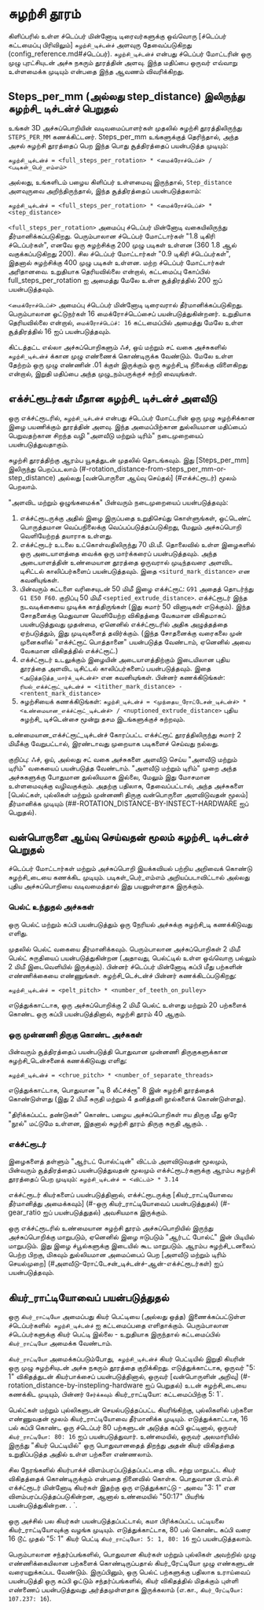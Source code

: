 # சுழற்சி தூரம்

கிளிப்பரில் உள்ள ச்டெப்பர் மின்னோடி டிரைவர்களுக்கு ஒவ்வொரு [ச்டெப்பர் கட்டமைப்பு பிரிவிலும்] `சுழற்சி_டிச்டன்ச்` அளவுரு தேவைப்படுகிறது (config_reference.md#ச்டெப்பர்). `சுழற்சி_டிச்டன்ச்` என்பது ச்டெப்பர் மோட்டரின் ஒரு முழு புரட்சியுடன் அச்சு நகரும் தூரத்தின் அளவு. இந்த மதிப்பை ஒருவர் எவ்வாறு உள்ளமைக்க முடியும் என்பதை இந்த ஆவணம் விவரிக்கிறது.

## Steps_per_mm (அல்லது step_distance) இலிருந்து சுழற்சி_ டிச்டன்ச் பெறுதல்

உங்கள் 3D அச்சுப்பொறியின் வடிவமைப்பாளர்கள் முதலில் சுழற்சி தூரத்திலிருந்து `STEPS_PER_MM` கணக்கிட்டனர். Steps_per_mm உங்களுக்குத் தெரிந்தால், அந்த அசல் சுழற்சி தூரத்தைப் பெற இந்த பொது சூத்திரத்தைப் பயன்படுத்த முடியும்:

```
சுழற்சி_டிச்டன்ச் = <full_steps_per_rotation> * <மைக்ரோச்டெப்ச்> / <படிகள்_பெர்_எம்எம்>
```

அல்லது, உங்களிடம் பழைய கிளிப்பர் உள்ளமைவு இருந்தால், `Step_distance` அளவுருவை அறிந்திருந்தால், இந்த சூத்திரத்தைப் பயன்படுத்தலாம்:

```
சுழற்சி_டிச்டன்ச் = <full_steps_per_rotation> * <மைக்ரோச்டெப்ச்> * <step_distance>
```

`<full_steps_per_rotation>` அமைப்பு ச்டெப்பர் மின்னோடி வகையிலிருந்து தீர்மானிக்கப்படுகிறது. பெரும்பாலான ச்டெப்பர் மோட்டார்கள் "1.8 டிகிரி ச்டெப்பர்கள்", எனவே ஒரு சுழற்சிக்கு 200 முழு படிகள் உள்ளன (360 1.8 ஆல் வகுக்கப்படுகிறது 200). சில ச்டெப்பர் மோட்டார்கள் "0.9 டிகிரி ச்டெப்பர்கள்", இதனால் சுழற்சிக்கு 400 முழு படிகள் உள்ளன. மற்ற ச்டெப்பர் மோட்டார்கள் அரிதானவை. உறுதியாக தெரியவில்லை என்றால், கட்டமைப்பு கோப்பில் full_steps_per_rotation ஐ அமைத்து மேலே உள்ள சூத்திரத்தில் 200 ஐப் பயன்படுத்தவும்.

`<மைக்ரோச்டெப்ச்>` அமைப்பு ச்டெப்பர் மின்னோடி டிரைவரால் தீர்மானிக்கப்படுகிறது. பெரும்பாலான ஓட்டுநர்கள் 16 மைக்ரோச்டெப்சைப் பயன்படுத்துகின்றனர். உறுதியாக தெரியவில்லை என்றால், `மைக்ரோச்டெப்ச்: 16` கட்டமைப்பில் அமைத்து மேலே உள்ள சூத்திரத்தில் 16 ஐப் பயன்படுத்தவும்.

கிட்டத்தட்ட எல்லா அச்சுப்பொறிகளும் ஃச், ஒய் மற்றும் சட் வகை அச்சுகளில் `சுழற்சி_டிச்டன்ச்` க்கான முழு எண்ணைக் கொண்டிருக்க வேண்டும். மேலே உள்ள தேற்றம் ஒரு முழு எண்ணின் .01 க்குள் இருக்கும் ஒரு சுழற்சி_டி நிலைக்கு விளைகிறது என்றால், இறுதி மதிப்பை அந்த முழு_நம்பருக்குச் சுற்றி வையுங்கள்.

## எக்ச்ட்ரூடர்கள் மீதான சுழற்சி_ டிச்டன்ச் அளவீடு

ஒரு எக்ச்ட்ரூடரில், `சுழற்சி_டிச்டன்ச்` என்பது ச்டெப்பர் மோட்டரின் ஒரு முழு சுழற்சிக்கான இழை பயணிக்கும் தூரத்தின் அளவு. இந்த அமைப்பிற்கான துல்லியமான மதிப்பைப் பெறுவதற்கான சிறந்த வழி "அளவீடு மற்றும் டிரிம்" நடைமுறையைப் பயன்படுத்துவதாகும்.

சுழற்சி தூரத்திற்கு ஆரம்ப யூகத்துடன் முதலில் தொடங்கவும். இது [Steps_per_mm] இலிருந்து பெறப்படலாம் (#-rotation_distance-from-steps_per_mm-or-step_distance) அல்லது [வன்பொருளை ஆய்வு செய்தல்] (#எக்ச்ட்ரூடர்) மூலம் பெறலாம்.

"அளவிட மற்றும் ஒழுங்கமைக்க" பின்வரும் நடைமுறையைப் பயன்படுத்தவும்:

1. எக்ச்ட்ரூடருக்கு அதில் இழை இருப்பதை உறுதிசெய்து கொள்ளுங்கள், ஒட்டெண்ட் பொருத்தமான வெப்பநிலைக்கு வெப்பப்படுத்தப்படுகிறது, மேலும் அச்சுப்பொறி வெளியேற்றத் தயாராக உள்ளது.
1. எக்ச்ட்ரூடர் உடலை உட்கொள்வதிலிருந்து 70 மி.மீ. தொலைவில் உள்ள இழைகளில் ஒரு அடையாளத்தை வைக்க ஒரு மார்க்கரைப் பயன்படுத்தவும். அந்த அடையாளத்தின் உண்மையான தூரத்தை ஒருவரால் முடிந்தவரை அளவிட டிசிட்டல் காலிப்பர்களைப் பயன்படுத்தவும். இதை `<siturd_mark_distance>` என கவனியுங்கள்.
1. பின்வரும் கட்டளை வரிசையுடன் 50 மிமீ இழை எக்ச்ட்ரூட்: `G91` அதைத் தொடர்ந்து` G1 E50 F60`. குறிப்பு 50 மிமீ `<septied_extrude_distance>`. எக்ச்ட்ரூடர் இந்த நடவடிக்கையை முடிக்க காத்திருங்கள் (இது சுமார் 50 வினாடிகள் எடுக்கும்). இந்த சோதனைக்கு மெதுவான வெளியேற்ற விகிதத்தை வேகமான விகிதமாகப் பயன்படுத்துவது முதன்மை, ஏனெனில் எக்ச்ட்ரூடரில் அதிக அழுத்தத்தை ஏற்படுத்தும், இது முடிவுகளைத் தவிர்க்கும். (இந்த சோதனைக்கு வரைகலை முன் முனைகளில் "எக்ச்ட்ரூட் பொத்தானை" பயன்படுத்த வேண்டாம், ஏனெனில் அவை வேகமான விகிதத்தில் எக்ச்ட்ரூட்.)
1. எக்ச்ட்ரூடர் உடலுக்கும் இழையின் அடையாளத்திற்கும் இடையிலான புதிய தூரத்தை அளவிட டிசிட்டல் காலிப்பர்களைப் பயன்படுத்தவும். இதை `<அடுத்தடுத்த_மார்க்_டிச்டன்ச்>` என கவனியுங்கள். பின்னர் கணக்கிடுங்கள்: `ரியல்_எக்ச்ட்ரூட்_டிச்டன்ச் = <itither_mark_distance> - <rentent_mark_distance>`
1. சுழற்சியைக் கணக்கிடுங்கள்: `சுழற்சி_டிச்டன்ச் = <முந்தைய_ரோட்டேசன்_டிச்டன்ச்> * <உண்மையான_எக்ச்ட்ரூட்_டிச்டன்ச்> / <nuptioned_extrude_distance>` புதிய சுழற்சி_ டிச்டென்சை மூன்று தசம இடங்களுக்குச் சுற்றவும்.

உண்மையான_எக்ச்ட்ரூட்_டிச்டன்ச் கோரப்பட்ட எக்ச்ட்ரூட் தூரத்திலிருந்து சுமார் 2 மிமீக்கு வேறுபட்டால், இரண்டாவது முறையாக படிகளைச் செய்வது நல்லது.

குறிப்பு: ஃச், ஒய், அல்லது சட் வகை அச்சுகளை அளவீடு செய்ய "அளவீடு மற்றும் டிரிம்" வகையைப் பயன்படுத்த வேண்டாம். "அளவீடு மற்றும் டிரிம்" முறை அந்த அச்சுகளுக்கு போதுமான துல்லியமாக இல்லை, மேலும் இது மோசமான உள்ளமைவுக்கு வழிவகுக்கும். அதற்கு பதிலாக, தேவைப்பட்டால், அந்த அச்சுகளை [பெல்ட்கள், புல்லிகள் மற்றும் முன்னணி திருகு வன்பொருளை அளவிடுவதன் மூலம்] தீர்மானிக்க முடியும் (##-ROTATION_DISTANCE-BY-INSTECT-HARDWARE ஐப் பெறுதல்).

## வன்பொருளை ஆய்வு செய்வதன் மூலம் சுழற்சி_ டிச்டன்ச் பெறுதல்

ச்டெப்பர் மோட்டார்கள் மற்றும் அச்சுப்பொறி இயக்கவியல் பற்றிய அறிவைக் கொண்டு சுழற்சி_டையை கணக்கிட முடியும். படிகள்_பெர்_எம்எம் அறியப்படாவிட்டால் அல்லது புதிய அச்சுப்பொறியை வடிவமைத்தால் இது பயனுள்ளதாக இருக்கும்.

### பெல்ட் உந்துதல் அச்சுகள்

ஒரு பெல்ட் மற்றும் கப்பி பயன்படுத்தும் ஒரு நேரியல் அச்சுக்கு சுழற்சி_டி கணக்கிடுவது எளிது.

முதலில் பெல்ட் வகையை தீர்மானிக்கவும். பெரும்பாலான அச்சுப்பொறிகள் 2 மிமீ பெல்ட் சுருதியைப் பயன்படுத்துகின்றன (அதாவது, பெல்ட்டில் உள்ள ஒவ்வொரு பல்லும் 2 மிமீ இடைவெளியில் இருக்கும்). பின்னர் ச்டெப்பர் மின்னோடி கப்பி மீது பற்களின் எண்ணிக்கையை எண்ணுங்கள். சுழற்சி_டெச்டன்ச் பின்னர் கணக்கிடப்படுகிறது:

```
சுழற்சி_டிச்டன்ச் = <pelt_pitch> * <number_of_teeth_on_pulley>
```

எடுத்துக்காட்டாக, ஒரு அச்சுப்பொறிக்கு 2 மிமீ பெல்ட் உள்ளது மற்றும் 20 பற்களைக் கொண்ட ஒரு கப்பி பயன்படுத்தினால், சுழற்சி தூரம் 40 ஆகும்.

### ஒரு முன்னணி திருகு கொண்ட அச்சுகள்

பின்வரும் சூத்திரத்தைப் பயன்படுத்தி பொதுவான முன்னணி திருகுகளுக்கான சுழற்சி_டென்சனைக் கணக்கிடுவது எளிது:

```
சுழற்சி_டிச்டன்ச் = <chrue_pitch> * <number_of_separate_threads>
```

எடுத்துக்காட்டாக, பொதுவான "டி 8 லீட்ச்க்ரூ" 8 இன் சுழற்சி தூரத்தைக் கொண்டுள்ளது (இது 2 மிமீ சுருதி மற்றும் 4 தனித்தனி நூல்களைக் கொண்டுள்ளது).

"திரிக்கப்பட்ட தண்டுகள்" கொண்ட பழைய அச்சுப்பொறிகள் ஈய திருகு மீது ஒரே "நூல்" மட்டுமே உள்ளன, இதனால் சுழற்சி தூரம் திருகு சுருதி ஆகும். .

### எக்ச்ட்ரூடர்

இழைகளைத் தள்ளும் "ஆர்டட் போல்ட்டின்" விட்டம் அளவிடுவதன் மூலமும், பின்வரும் சூத்திரத்தைப் பயன்படுத்துவதன் மூலமும் எக்ச்ட்ரூடர்களுக்கு ஆரம்ப சுழற்சி தூரத்தைப் பெற முடியும்: `சுழற்சி_டிச்டன்ச் = <விட்டம்> * 3.14`

எக்ச்ட்ரூடர் கியர்களைப் பயன்படுத்தினால், எக்ச்ட்ரூடருக்கு [கியர்_ராட்டியோவை தீர்மானித்து அமைக்கவும்] (#-ஒரு கியர்_ராட்டியோவைப் பயன்படுத்துதல்) (#-gear_ratio ஐப் பயன்படுத்துதல்) அவசியமாக இருக்கும்.

ஒரு எக்ச்ட்ரூடரில் உண்மையான சுழற்சி தூரம் அச்சுப்பொறியில் இருந்து அச்சுப்பொறிக்கு மாறுபடும், ஏனெனில் இழை ஈடுபடும் "ஆர்டட் போல்ட்" இன் பிடியில் மாறுபடும். இது இழை ச்பூல்களுக்கு இடையில் கூட மாறுபடும். ஆரம்ப சுழற்சி_டனலைப் பெற்ற பிறகு, மிகவும் துல்லியமான அமைப்பைப் பெற [அளவீடு மற்றும் டிரிம் செயல்முறை] (#அளவீடு-ரோட்டேசன்_டிச்டன்ச்-ஆன்-எக்ச்ட்ரூடர்கள்) ஐப் பயன்படுத்தவும்.

## கியர்_ராட்டியோவைப் பயன்படுத்துதல்

ஒரு `கியர்_ராட்டியோ` அமைப்பது கியர் பெட்டியை (அல்லது ஒத்த) இணைக்கப்பட்டுள்ள ச்டெப்பர்களில்` சுழற்சி_டிச்டன்ச்` ஐ கட்டமைப்பதை எளிதாக்கும். பெரும்பாலான ச்டெப்பர்களுக்கு கியர் பெட்டி இல்லை - உறுதியாக இருந்தால் கட்டமைப்பில் `கியர்_ராட்டியோ` அமைக்க வேண்டாம்.

`கியர்_ராட்டியோ` அமைக்கப்படும்போது,` சுழற்சி_டிச்டன்ச்` கியர் பெட்டியில் இறுதி கியரின் ஒரு முழு சுழற்சியுடன் அச்சு நகரும் தூரத்தை குறிக்கிறது. எடுத்துக்காட்டாக, ஒருவர் "5: 1" விகிதத்துடன் கியர்பாக்சைப் பயன்படுத்தினால், ஒருவர் [வன்பொருளின் அறிவு] (#-rotation_distance-by-instepling-hardware ஐப் பெறுதல்) உடன் சுழற்சி_டையை கணக்கிட முடியும், பின்னர் `சேர்க்கவும்` கியர்_ராட்டியோ: கட்டமைப்பிற்கு 5: 1`.

பெல்ட்கள் மற்றும் புல்லிகளுடன் செயல்படுத்தப்பட்ட கியரிங்கிற்கு, புல்லிகளில் பற்களை எண்ணுவதன் மூலம் கியர்_ராட்டியோவை தீர்மானிக்க முடியும். எடுத்துக்காட்டாக, 16 பல் கப்பி கொண்ட ஒரு ச்டெப்பர் 80 பற்களுடன் அடுத்த கப்பி ஓட்டினால், ஒருவர் `கியர்_ராட்டியோ: 80: 16` ஐப் பயன்படுத்துவார். உண்மையில், ஒருவர் அலமாரியில் இருந்து "கியர் பெட்டியில்" ஒரு பொதுவானதைத் திறந்து அதன் கியர் விகிதத்தை உறுதிப்படுத்த அதில் உள்ள பற்களை எண்ணலாம்.

சில நேரங்களில் கியர்பாக்ச் விளம்பரப்படுத்தப்பட்டதை விட சற்று மாறுபட்ட கியர் விகிதத்தைக் கொண்டிருக்கும் என்பதை நினைவில் கொள்க. பொதுவான பி.எம்.சி எக்ச்ட்ரூடர் மின்னோடி கியர்கள் இதற்கு ஒரு எடுத்துக்காட்டு - அவை "3: 1" என விளம்பரப்படுத்தப்படுகின்றன, ஆனால் உண்மையில் "50:17" பியரிங் பயன்படுத்துகின்றன. . `.

ஒரு அச்சில் பல கியர்கள் பயன்படுத்தப்பட்டால், கமா பிரிக்கப்பட்ட பட்டியலை கியர்_ராட்டியோவுக்கு வழங்க முடியும். எடுத்துக்காட்டாக, 80 பல் கொண்ட கப்பி வரை 16 டூட் முதல் "5: 1" கியர் பெட்டி `கியர்_ராட்டியோ: 5: 1, 80: 16` ஐப் பயன்படுத்தலாம்.

பெரும்பாலான சந்தர்ப்பங்களில், பொதுவான கியர்கள் மற்றும் புல்லிகள் அவற்றில் முழு எண்ணிக்கையிலான பற்களைக் கொண்டிருப்பதால் கியர்_ரேட்டியோ முழு எண்களுடன் வரையறுக்கப்பட வேண்டும். இருப்பினும், ஒரு பெல்ட் பற்களுக்கு பதிலாக உராய்வைப் பயன்படுத்தி ஒரு கப்பி ஓட்டும் சந்தர்ப்பங்களில், கியர் விகிதத்தில் மிதக்கும் புள்ளி எண்ணைப் பயன்படுத்துவது அர்த்தமுள்ளதாக இருக்கலாம் (எ.கா., `கியர்_ரேட்டியோ: 107.237: 16`).
